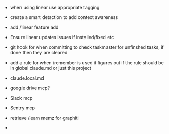 - when using linear use appropriate tagging
- create a smart detaction to add context awareness
- add /linear feature add
- Ensure linear updates issues if installed/fixed etc
- git hook for when committing to check taskmaster for unfinshed tasks, if done then they are cleared
- add a rule for when /remember is used it figures out if the rule should be in global claude.md or just this project
- claude.local.md

- google drive mcp?
- Slack mcp
- Sentry mcp
- retrieve /learn memz for graphiti
-
